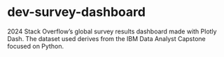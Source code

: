 # dev-survey-dashboard
2024 Stack Overflow’s global survey results dashboard made with Plotly Dash. The dataset used derives from the IBM Data Analyst Capstone focused on Python.
